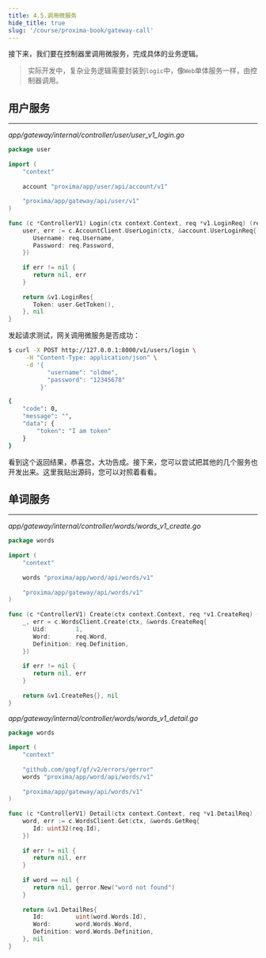 ```yaml
---
title: 4.5.调用微服务
hide_title: true
slug: '/course/proxima-book/gateway-call'
---
```


接下来，我们要在控制器里调用微服务，完成具体的业务逻辑。

> 实际开发中，复杂业务逻辑需要封装到`logic`中，像`Web`单体服务一样，由控制器调用。

## 用户服务
---
*app/gateway/internal/controller/user/user_v1_login.go*
```go
package user  
  
import (  
    "context"  
  
    account "proxima/app/user/api/account/v1"  
  
    "proxima/app/gateway/api/user/v1"
)  
  
func (c *ControllerV1) Login(ctx context.Context, req *v1.LoginReq) (res *v1.LoginRes, err error) {  
    user, err := c.AccountClient.UserLogin(ctx, &account.UserLoginReq{  
       Username: req.Username,  
       Password: req.Password,  
    })  
  
    if err != nil {  
       return nil, err  
    }  
  
    return &v1.LoginRes{  
       Token: user.GetToken(),  
    }, nil  
}
```

发起请求测试，网关调用微服务是否成功：
```bash
$ curl -X POST http://127.0.0.1:8000/v1/users/login \
     -H "Content-Type: application/json" \
     -d '{
           "username": "oldme",
           "password": "12345678"
         }'

{
    "code": 0,
    "message": "",
    "data": {
        "token": "I am token"
    }
}
```

看到这个返回结果，恭喜您，大功告成。接下来，您可以尝试把其他的几个服务也开发出来。这里我贴出源码，您可以对照着看看。

## 单词服务
---
*app/gateway/internal/controller/words/words_v1_create.go*
```go
package words  
  
import (  
    "context"  
  
    words "proxima/app/word/api/words/v1"  
  
    "proxima/app/gateway/api/words/v1"
)  
  
func (c *ControllerV1) Create(ctx context.Context, req *v1.CreateReq) (res *v1.CreateRes, err error) {  
    _, err = c.WordsClient.Create(ctx, &words.CreateReq{  
       Uid:        1,  
       Word:       req.Word,  
       Definition: req.Definition,  
    })  
  
    if err != nil {  
       return nil, err  
    }  
  
    return &v1.CreateRes{}, nil  
}
```

*app/gateway/internal/controller/words/words_v1_detail.go*
```go
package words  
  
import (  
    "context"  
  
    "github.com/gogf/gf/v2/errors/gerror"
    words "proxima/app/word/api/words/v1"  
  
    "proxima/app/gateway/api/words/v1"
)  
  
func (c *ControllerV1) Detail(ctx context.Context, req *v1.DetailReq) (res *v1.DetailRes, err error) {  
    word, err := c.WordsClient.Get(ctx, &words.GetReq{  
       Id: uint32(req.Id),  
    })  
  
    if err != nil {  
       return nil, err  
    }  
  
    if word == nil {  
       return nil, gerror.New("word not found")  
    }  
  
    return &v1.DetailRes{  
       Id:         uint(word.Words.Id),  
       Word:       word.Words.Word,  
       Definition: word.Words.Definition,  
    }, nil  
}
```